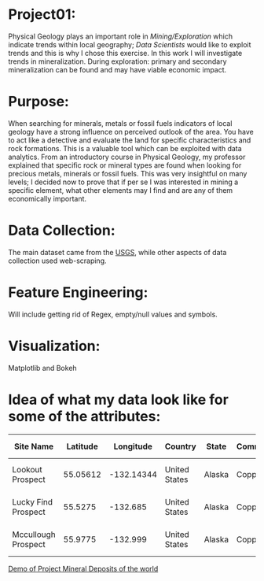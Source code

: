 # Project01: 
Physical Geology plays an important role in *Mining/Exploration* which indicate trends within local geography; *Data Scientists* would like to exploit trends and this is why I chose this exercise. In this work I will investigate trends in mineralization. During exploration: primary and secondary mineralization can be found and may have viable economic impact. 

# Purpose:
When searching for minerals, metals or fossil fuels indicators of local geology have a strong influence on perceived outlook of the area. You have to act like a detective and evaluate the land for specific characteristics and rock formations. This is a valuable tool which can be exploited with data analytics. From an introductory course in Physical Geology, my professor explained that specific rock or mineral types are found when looking for precious metals, minerals or fossil fuels. This was very insightful on many levels; I decided now to prove that if per se I was interested in mining a specific element, what other elements may I find and are any of them economically important. 

# Data Collection: 
The main dataset came from the [USGS](https://mrdata.usgs.gov/mrds/), while other aspects of data collection used web-scraping. 

# Feature Engineering:
Will include getting rid of Regex, empty/null values and symbols.

# Visualization: 
Matplotlib and Bokeh

# Idea of what my data look like for some of the attributes:

| Site Name                | Latitude     | Longitude      | Country            | State      | Commodity_01     | Commodity_02     | Commodity_03     | Ore                                   | Gangue                         | Hrock type     |
|----------------------    |----------    |------------    |----------------    |--------    |--------------    |--------------    |--------------    |-----------------------------------    |----------------------------    |------------    |
| Lookout Prospect         | 55.05612     | -132.14344     | United States      | Alaska     | Copper           | Gold,Silver      | Nan              | Chalcopyrite,  Covellite,  Pyrite     | Quartz,  Sericite              | Schist         |
| Lucky  Find Prospect     | 55.5275      | -132.685       | United  States     | Alaska     | Copper           | Gold             | Nan              | Chalcopyrite, Pyrite                  | Calcite,  Quartz, Siderite     | Diabase        |
| Mccullough Prospect      | 55.9775      | -132.999       | United  States     | Alaska     | Copper           | Nan              | Zinc, Gold       | Chalcopyrite ,Pyrite,  Sphalerite     | Quartz                         | Siltstone      |


[Demo of Project Mineral Deposits of the world ](https://mybinder.org/v2/gh/MrFugu69/ProjectClass01_MineralDeposits/blob/master/Project_practice.ipynb)
